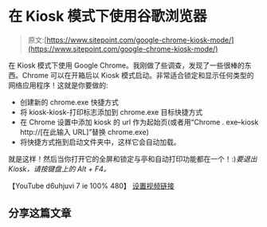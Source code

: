 # 在 Kiosk 模式下使用谷歌浏览器

> 原文:[https://www.sitepoint.com/google-chrome-kiosk-mode/](https://www.sitepoint.com/google-chrome-kiosk-mode/)

在 Kiosk 模式下使用 Google Chrome。我刚做了些调查，发现了一些很棒的东西。Chrome 可以在开箱后以 Kiosk 模式启动。非常适合锁定和显示任何类型的网络应用程序！这就是你要做的:

*   创建新的 chrome.exe 快捷方式
*   将 kiosk-kiosk-打印标志添加到 chrome.exe 目标快捷方式
*   在 Chrome 设置中添加 kiosk 的 url 作为起始页(或者用“Chrome . exe–kiosk http://[在此输入 URL]”替换 chrome.exe)
*   将快捷方式拖到启动文件夹中，这样它会自动加载。

就是这样！然后当你打开它的全屏和锁定与亭和自动打印功能都在一个！:)*要退出 Kiosk，请按键盘上的 Alt + F4。*

【YouTube d6uhjuvi 7 ie 100% 480】
[设置视频链接](http://www.youtube.com/watch?v=D6UHjuvI7IE)

## 分享这篇文章